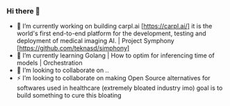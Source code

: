 ### Hi there 👋

<!--
**teknasd/teknasd** is a ✨ _special_ ✨ repository because its `README.md` (this file) appears on your GitHub profile.

Here are some ideas to get you started:
-->
- 🔭 I’m currently working on building carpl.ai [https://carpl.ai/] it is the world's first end-to-end platform for the development, testing and deployment of medical imaging AI. | Project Symphony [https://github.com/teknasd/simphony]
- 🌱 I’m currently learning Golang | How to optim for inferencing time of models | Orchestration 
- 👯 I’m looking to collaborate on ..
- ⚡ I’m looking to collaborate on making Open Source alternatives for softwares used in healthcare (extremely bloated industry imo) goal is to build something to cure this bloating 
